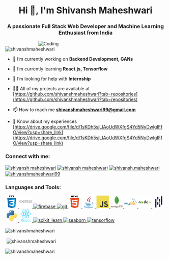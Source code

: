 <h1 align="center">Hi 👋, I'm Shivansh Maheshwari</h1>
<h3 align="center">A passionate Full Stack Web Developer and Machine Learning Enthusiast from India</h3>
<img align="right" alt="Coding" width="400" border-radius = 6  src="https://media.tenor.com/qp8MxufwWjkAAAAC/family-guy-typing.gif">

<p align="left"> <img src="https://komarev.com/ghpvc/?username=shivanshmaheshwari&label=Profile%20views&color=0e75b6&style=flat" alt="shivanshmaheshwari" /> </p>

- 🔭 I’m currently working on **Backend Development, GANs**

- 🌱 I’m currently learning **React.js, Tensorflow**

- 🤝 I’m looking for help with **Internship**

- 👨‍💻 All of my projects are available at [https://github.com/shivanshmaheshwari?tab=repositories](https://github.com/shivanshmaheshwari?tab=repositories)

- 📫 How to reach me **shivanshmaheshwari99@gmail.com**

- 📄 Know about my experiences [https://drive.google.com/file/d/1sKDh5sjLIAoUdWXfgS4Yd5NyDwlgIFfO/view?usp=share_link](https://drive.google.com/file/d/1sKDh5sjLIAoUdWXfgS4Yd5NyDwlgIFfO/view?usp=share_link)

<h3 align="left">Connect with me:</h3>
<p align="left">
<a href="https://www.linkedin.com/in/shivansh-maheshwari-607326199/" target="blank"><img align="center" src="https://raw.githubusercontent.com/rahuldkjain/github-profile-readme-generator/master/src/images/icons/Social/linked-in-alt.svg" alt="shivansh maheshwari" height="30" width="40" /></a>
<a href="https://kaggle.com/shivansh maheshwari" target="blank"><img align="center" src="https://raw.githubusercontent.com/rahuldkjain/github-profile-readme-generator/master/src/images/icons/Social/kaggle.svg" alt="shivansh maheshwari" height="30" width="40" /></a>
<a href="https://instagram.com/shivansh.maheshwari" target="blank"><img align="center" src="https://raw.githubusercontent.com/rahuldkjain/github-profile-readme-generator/master/src/images/icons/Social/instagram.svg" alt="shivansh.maheshwari" height="30" width="40" /></a>
<a href="https://www.leetcode.com/shivanshmaheshwari99" target="blank"><img align="center" src="https://raw.githubusercontent.com/rahuldkjain/github-profile-readme-generator/master/src/images/icons/Social/leet-code.svg" alt="shivanshmaheshwari99" height="30" width="40" /></a>
</p>

<h3 align="left">Languages and Tools:</h3>
<p align="left"> <a href="https://www.w3schools.com/css/" target="_blank" rel="noreferrer"> <img src="https://raw.githubusercontent.com/devicons/devicon/master/icons/css3/css3-original-wordmark.svg" alt="css3" width="40" height="40"/> </a> <a href="https://expressjs.com" target="_blank" rel="noreferrer"> <img src="https://raw.githubusercontent.com/devicons/devicon/master/icons/express/express-original-wordmark.svg" alt="express" width="40" height="40"/> </a> <a href="https://firebase.google.com/" target="_blank" rel="noreferrer"> <img src="https://www.vectorlogo.zone/logos/firebase/firebase-icon.svg" alt="firebase" width="40" height="40"/> </a> <a href="https://git-scm.com/" target="_blank" rel="noreferrer"> <img src="https://www.vectorlogo.zone/logos/git-scm/git-scm-icon.svg" alt="git" width="40" height="40"/> </a> <a href="https://www.w3.org/html/" target="_blank" rel="noreferrer"> <img src="https://raw.githubusercontent.com/devicons/devicon/master/icons/html5/html5-original-wordmark.svg" alt="html5" width="40" height="40"/> </a> <a href="https://www.java.com" target="_blank" rel="noreferrer"> <img src="https://raw.githubusercontent.com/devicons/devicon/master/icons/java/java-original.svg" alt="java" width="40" height="40"/> </a> <a href="https://developer.mozilla.org/en-US/docs/Web/JavaScript" target="_blank" rel="noreferrer"> <img src="https://raw.githubusercontent.com/devicons/devicon/master/icons/javascript/javascript-original.svg" alt="javascript" width="40" height="40"/> </a> <a href="https://www.mongodb.com/" target="_blank" rel="noreferrer"> <img src="https://raw.githubusercontent.com/devicons/devicon/master/icons/mongodb/mongodb-original-wordmark.svg" alt="mongodb" width="40" height="40"/> </a> <a href="https://www.mysql.com/" target="_blank" rel="noreferrer"> <img src="https://raw.githubusercontent.com/devicons/devicon/master/icons/mysql/mysql-original-wordmark.svg" alt="mysql" width="40" height="40"/> </a> <a href="https://nodejs.org" target="_blank" rel="noreferrer"> <img src="https://raw.githubusercontent.com/devicons/devicon/master/icons/nodejs/nodejs-original-wordmark.svg" alt="nodejs" width="40" height="40"/> </a> <a href="https://pandas.pydata.org/" target="_blank" rel="noreferrer"> <img src="https://raw.githubusercontent.com/devicons/devicon/2ae2a900d2f041da66e950e4d48052658d850630/icons/pandas/pandas-original.svg" alt="pandas" width="40" height="40"/> </a> <a href="https://www.python.org" target="_blank" rel="noreferrer"> <img src="https://raw.githubusercontent.com/devicons/devicon/master/icons/python/python-original.svg" alt="python" width="40" height="40"/> </a> <a href="https://reactjs.org/" target="_blank" rel="noreferrer"> <img src="https://raw.githubusercontent.com/devicons/devicon/master/icons/react/react-original-wordmark.svg" alt="react" width="40" height="40"/> </a> <a href="https://scikit-learn.org/" target="_blank" rel="noreferrer"> <img src="https://upload.wikimedia.org/wikipedia/commons/0/05/Scikit_learn_logo_small.svg" alt="scikit_learn" width="40" height="40"/> </a> <a href="https://seaborn.pydata.org/" target="_blank" rel="noreferrer"> <img src="https://seaborn.pydata.org/_images/logo-mark-lightbg.svg" alt="seaborn" width="40" height="40"/> </a> <a href="https://www.tensorflow.org" target="_blank" rel="noreferrer"> <img src="https://www.vectorlogo.zone/logos/tensorflow/tensorflow-icon.svg" alt="tensorflow" width="40" height="40"/> </a> </p>

<p ><img align="center" src="https://github-readme-stats.vercel.app/api/top-langs?username=shivanshmaheshwari&show_icons=true&locale=en&layout=compact" alt="shivanshmaheshwari" /></p>

<p >&nbsp;<img align="center" src="https://github-readme-stats.vercel.app/api?username=shivanshmaheshwari&show_icons=true&locale=en" alt="shivanshmaheshwari" /></p>

<p><img align="center" src="https://github-readme-streak-stats.herokuapp.com/?user=shivanshmaheshwari&" alt="shivanshmaheshwari" /></p>

